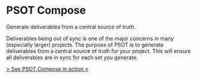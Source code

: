 # PSOT Compose
Generate deliverables from a central source of truth.

Deliverables being out of sync is one of the major concerns in many (especially larger) projects. The purpose of PSOT is to generate deliverables from a central source of truth for your project. This will ensure all deliverables are in sync for each set you generate.

<a href="https://basdoodeman.github.io/PSOT/" target="_blank">&gt; See PSOT Compose in action &lt;</a>
